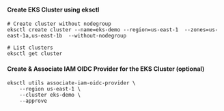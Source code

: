 #### Create EKS Cluster using eksctl
```
# Create cluster without nodegroup
eksctl create cluster --name=eks-demo --region=us-east-1  --zones=us-east-1a,us-east-1b  --without-nodegroup

# List clusters
eksctl get cluster
```

#### Create & Associate IAM OIDC Provider for the EKS Cluster (optional)
```
eksctl utils associate-iam-oidc-provider \
    --region us-east-1 \
    --cluster eks-demo \
    --approve
```
